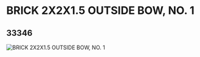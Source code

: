 # BRICK 2X2X1.5 OUTSIDE BOW, NO. 1
## 33346
![BRICK 2X2X1.5 OUTSIDE BOW, NO. 1](https://lc-www-live-s.legocdn.com/media/bricks/5/2/6186590.jpg)